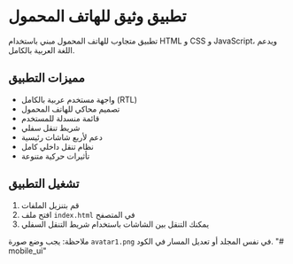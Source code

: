 # تطبيق وثيق للهاتف المحمول

تطبيق متجاوب للهاتف المحمول مبني باستخدام HTML و CSS و JavaScript، ويدعم اللغة العربية بالكامل.

## مميزات التطبيق

- واجهة مستخدم عربية بالكامل (RTL)
- تصميم محاكي للهاتف المحمول
- قائمة منسدلة للمستخدم
- شريط تنقل سفلي
- دعم لأربع شاشات رئيسية
- نظام تنقل داخلي كامل
- تأثيرات حركية متنوعة

## تشغيل التطبيق

1. قم بتنزيل الملفات
2. افتح ملف `index.html` في المتصفح
3. يمكنك التنقل بين الشاشات باستخدام شريط التنقل السفلي

ملاحظة: يجب وضع صورة `avatar1.png` في نفس المجلد أو تعديل المسار في الكود.
"# mobile_ui" 
